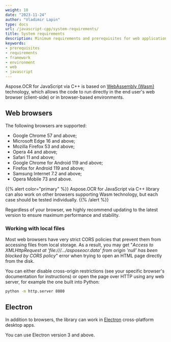 ```yaml
---
weight: 10
date: "2023-11-24"
author: "Vladimir Lapin"
type: docs
url: /javascript-cpp/system-requirements/
title: System requirements
description: Minimum requirements and prerequisites for web applications built with Aspose.OCR for JavaScript via C++.
keywords:
- prerequisites
- requirements
- framework
- environment
- web
- javascript
---
```


Aspose.OCR for JavaScript via C++ is based on [WebAssembly (Wasm)](https://webassembly.org/) technology, which allows the code to run directly in the end user's web browser (client-side) or in browser-based environments.

## Web browsers

The following browsers are supported:

- Google Chrome 57 and above;
- Microsoft Edge 16 and above;
- Mozilla Firefox 53 and above;
- Opera 44 and above;
- Safari 11 and above;
- Google Chrome for Android 119 and above;
- Firefox for Android 119 and above;
- Samsung Internet 7.2 and above;
- Opera Mobile 73 and above.

{{% alert color="primary" %}}
Aspose.OCR for JavaScript via C++ library can also work on other browsers supporting Wasm technology, but each case should be tested individually.
{{% /alert %}}

Regardless of your browser, we highly recommend updating to the latest version to ensure maximum performance and stability.

### Working with local files

Most web browsers have very strict CORS policies that prevent them from accessing files from local storage. As a result, you may get "_Access to XMLHttpRequest at 'file:///.../asposeocr.data' from origin 'null' has been blocked by CORS policy_" error when trying to open an HTML page directly from the disk.

You can either disable cross-origin restrictions (see your specific browser's documentation for instructions) or open the page over HTTP using any web server, for example the one built into Python:

```bash
python -m http.server 8080
```

## Electron

In addition to browsers, the library can work in [Electron](https://www.electronjs.org/) cross-platform desktop apps.

You can use Electron version 3 and above.
